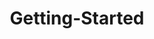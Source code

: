 ---
layout: post
title: Getting-Started
description: getting started
platform: aspnet-core
control: ColorPicker
documentation: ug
---